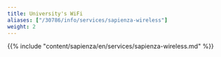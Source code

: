 ```yaml
---
title: University's WiFi
aliases: ["/30786/info/services/sapienza-wireless"]
weight: 2
---
```


{{% include "content/sapienza/en/services/sapienza-wireless.md" %}}